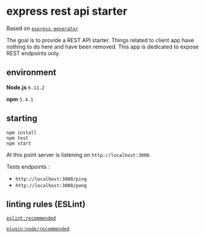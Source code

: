 # express rest api starter

Based on [`express-generator`](https://github.com/expressjs/generator)

The goal is to provide a REST API starter. Things related to client app have nothing to do here and have been removed.
This app is dedicated to expose REST endpoints only.

## environment

**Node.js** `6.11.2` 

**npm** `5.4.1`

## starting

```
npm install
npm test
npm start
```

At this point server is listening on `http://localhost:3000`.

Tests endpoints :
- `http://localhost:3000/ping`
- `http://localhost:3000/pong`

## linting rules (ESLint)

[`eslint:recommended`](https://eslint.org/docs/rules/)

[`plugin:node/recommended`](https://github.com/mysticatea/eslint-plugin-node)
